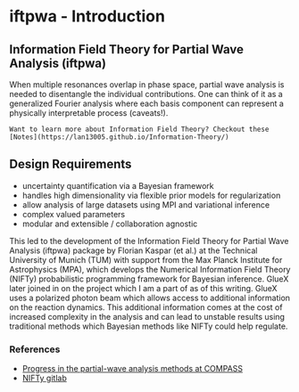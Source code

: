 # iftpwa - Introduction

## Information Field Theory for Partial Wave Analysis (iftpwa)

When multiple resonances overlap in phase space, partial wave analysis is needed to disentangle the individual contributions. One can think of it as a generalized Fourier analysis where each basis component can represent a physically interpretable process (caveats!). 

```{seealso}
Want to learn more about Information Field Theory? Checkout these [Notes](https://lan13005.github.io/Information-Theory/)
```

## Design Requirements
- uncertainty quantification via a Bayesian framework
- handles high dimensionality via flexible prior models for regularization
- allow analysis of large datasets using MPI and variational inference
- complex valued parameters
- modular and extensible / collaboration agnostic

This led to the development of the Information Field Theory for Partial Wave Analysis (iftpwa) package by Florian Kaspar (et al.) at the Technical University of Munich (TUM) with support from the Max Planck Institute for Astrophysics (MPA), which develops the Numerical Information Field Theory (NIFTy) probabilistic programming framework for Bayesian inference. GlueX later joined in on the project which I am a part of as of this writing. GlueX uses a polarized photon beam which allows access to additional information on the reaction dynamics. This additional information comes at the cost of increased complexity in the analysis and can lead to unstable results using traditional methods which Bayesian methods like NIFTy could help regulate.

### References
- [Progress in the partial-wave analysis methods at COMPASS](https://arxiv.org/abs/2311.00449)
- [NIFTy gitlab](https://gitlab.mpcdf.mpg.de/ift/nifty/-/tree/NIFTy_8/src?ref_type=heads)
